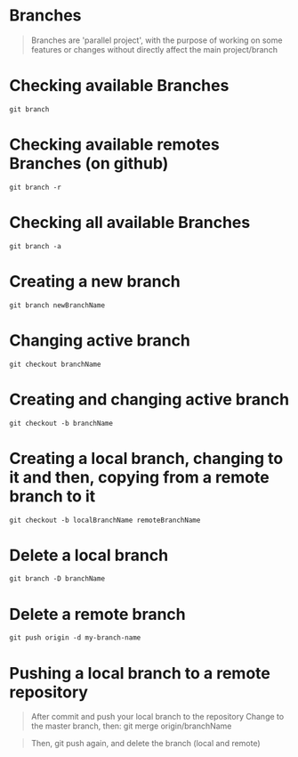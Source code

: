 # Branches
>Branches are 'parallel project', with the purpose of working on some features or changes without directly affect the main project/branch

# Checking available Branches
    git branch

# Checking available remotes Branches (on github)
    git branch -r

# Checking all available Branches
    git branch -a

# Creating a new branch
    git branch newBranchName

# Changing active branch
    git checkout branchName

# Creating and changing active branch
    git checkout -b branchName

# Creating a local branch, changing to it and then, copying from a remote branch to it
    git checkout -b localBranchName remoteBranchName

# Delete a local branch
    git branch -D branchName

# Delete a remote branch
    git push origin -d my-branch-name


# Pushing a local branch to a remote repository
> After commit and push your local branch to the repository
>   Change to the master branch, then:
        git merge origin/branchName 

>Then, git push again, and delete the branch (local and remote)

